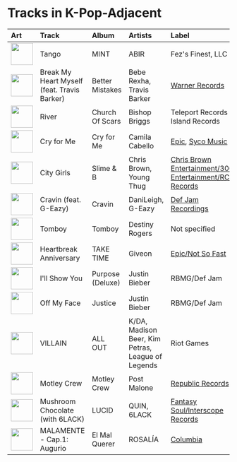 # Tracks in K-Pop-Adjacent

| Art                                                                                              | Track                                       | Album            | Artists                                           | Label                                                                                     | 💚   | 🔗                                                          |
|:-------------------------------------------------------------------------------------------------|:--------------------------------------------|:-----------------|:--------------------------------------------------|:------------------------------------------------------------------------------------------|:----|:-----------------------------------------------------------|
| <img src="https://i.scdn.co/image/ab67616d0000b273d3b343b757e4f3275bb2f26a" alt="" width="50" /> | Tango                                       | MINT             | ABIR                                              | Fez's Finest, LLC                                                                         |     | [🔗](https://open.spotify.com/track/24jrwTJSlYOCguuLa4j28A) |
| <img src="https://i.scdn.co/image/ab67616d0000b27359684831e2b29bf06842f204" alt="" width="50" /> | Break My Heart Myself (feat. Travis Barker) | Better Mistakes  | Bebe Rexha, Travis Barker                         | [Warner Records](../labels/warner_records.md)                                             | 💚   | [🔗](https://open.spotify.com/track/3UjGudrhckjEQjKHLR3p5G) |
| <img src="https://i.scdn.co/image/ab67616d0000b2738cae5034066af45cdfbc4266" alt="" width="50" /> | River                                       | Church Of Scars  | Bishop Briggs                                     | Teleport Records / Island Records                                                         | 💚   | [🔗](https://open.spotify.com/track/3mRLHiSHYtC8Hk7bzZdUs1) |
| <img src="https://i.scdn.co/image/ab67616d0000b273c4f298e7cbedb77f8e030ff0" alt="" width="50" /> | Cry for Me                                  | Cry for Me       | Camila Cabello                                    | [Epic](../labels/epic.md), [Syco Music](../labels/syco_music.md)                          | 💚   | [🔗](https://open.spotify.com/track/40nPimvmG05WYS7983bawZ) |
| <img src="https://i.scdn.co/image/ab67616d0000b27363e0ddbb488d0eeec0e738fc" alt="" width="50" /> | City Girls                                  | Slime & B        | Chris Brown, Young Thug                           | [Chris Brown Entertainment/300 Entertainment/RCA Records](../labels/300_entertainment.md) |     | [🔗](https://open.spotify.com/track/1rJUbH0v2E8t1GY4OAUTeC) |
| <img src="https://i.scdn.co/image/ab67616d0000b2739351691c007cad99d70d9f3f" alt="" width="50" /> | Cravin (feat. G-Eazy)                       | Cravin           | DaniLeigh, G-Eazy                                 | [Def Jam Recordings](../labels/def_jam_recordings.md)                                     |     | [🔗](https://open.spotify.com/track/69eXHDgEEQ6itzt03E7fKz) |
| <img src="https://i.scdn.co/image/ab67616d0000b27384095737f6056e682666d6f9" alt="" width="50" /> | Tomboy                                      | Tomboy           | Destiny Rogers                                    | Not specified                                                                             | 💚   | [🔗](https://open.spotify.com/track/5Ti3fqGTfjUsSdylFNy0Ng) |
| <img src="https://i.scdn.co/image/ab67616d0000b27318ff322fcdd47c9400872da6" alt="" width="50" /> | Heartbreak Anniversary                      | TAKE TIME        | Giveon                                            | [Epic/Not So Fast](../labels/epic.md)                                                     |     | [🔗](https://open.spotify.com/track/3FAJ6O0NOHQV8Mc5Ri6ENp) |
| <img src="https://i.scdn.co/image/ab67616d0000b273f46b9d202509a8f7384b90de" alt="" width="50" /> | I'll Show You                               | Purpose (Deluxe) | Justin Bieber                                     | RBMG/Def Jam                                                                              |     | [🔗](https://open.spotify.com/track/0SNIAtRCPVVLoGEPcuHSIc) |
| <img src="https://i.scdn.co/image/ab67616d0000b273e6f407c7f3a0ec98845e4431" alt="" width="50" /> | Off My Face                                 | Justice          | Justin Bieber                                     | RBMG/Def Jam                                                                              | 💚   | [🔗](https://open.spotify.com/track/3T03rPwlL8NVk1yIaxeD8U) |
| <img src="https://i.scdn.co/image/ab67616d0000b273f2bf9685109a09bdc176fb43" alt="" width="50" /> | VILLAIN                                     | ALL OUT          | K/DA, Madison Beer, Kim Petras, League of Legends | Riot Games                                                                                | 💚   | [🔗](https://open.spotify.com/track/3QSjVPObHxuAJc3E5nrjRn) |
| <img src="https://i.scdn.co/image/ab67616d0000b2733520e90ee2daf6000ab507cb" alt="" width="50" /> | Motley Crew                                 | Motley Crew      | Post Malone                                       | [Republic Records](../labels/republic_records.md)                                         |     | [🔗](https://open.spotify.com/track/40uMIn2zJLAQhNXghRjBed) |
| <img src="https://i.scdn.co/image/ab67616d0000b2736564f1d8386a6993b4d5d759" alt="" width="50" /> | Mushroom Chocolate (with 6LACK)             | LUCID            | QUIN, 6LACK                                       | [Fantasy Soul/Interscope Records](../labels/interscope_records.md)                        | 💚   | [🔗](https://open.spotify.com/track/6DEhBd4RGr8MbSAtSNNtai) |
| <img src="https://i.scdn.co/image/ab67616d0000b273f4d64a6a6b7e24b6bd9f009f" alt="" width="50" /> | MALAMENTE - Cap.1: Augurio                  | El Mal Querer    | ROSALÍA                                           | [Columbia](../labels/columbia.md)                                                         | 💚   | [🔗](https://open.spotify.com/track/1B0BQaSRHxhI0AUlItY3LK) |
